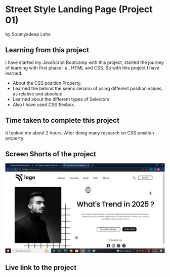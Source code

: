 # Street Style Landing Page (Project 01)

by Soumyadeep Laha

## Learning from this project

I have started my JavaScript Bootcamp with this project, started the journey of learning with first phase i.e., HTML and CSS. So with this project I have learned:

- About the CSS position Property.
- Learned the behind the seens senario of using different position values, as relative and absolute.
- Learned about the different types of Selectors
- Also I have used CSS flexbox.

## Time taken to complete this project

It tooked me about 2 hours. After doing many research on CSS position property.

## Screen Shorts of the project

![Screen](./assets/Screen.jpg)

## Live link to the project

